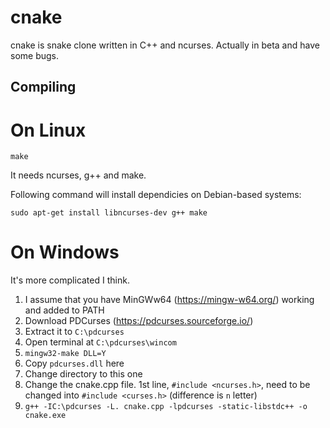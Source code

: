 # cnake

cnake is snake clone written in C++ and ncurses. Actually in beta and have some bugs.

## Compiling

# On Linux

`make`

It needs ncurses, g++ and make.

Following command will install dependicies on Debian-based systems:

`sudo apt-get install libncurses-dev g++ make`

# On Windows

It's more complicated I think.

1. I assume that you have MinGWw64 (https://mingw-w64.org/) working and added to PATH
2. Download PDCurses (https://pdcurses.sourceforge.io/)
3. Extract it to `C:\pdcurses`
4. Open terminal at `C:\pdcurses\wincom`
5. `mingw32-make DLL=Y`
6. Copy `pdcurses.dll` here
7. Change directory to this one
8. Change the cnake.cpp file. 1st line, `#include <ncurses.h>`, need to be changed into `#include <curses.h>` (difference is `n` letter)
9. `g++ -IC:\pdcurses -L. cnake.cpp -lpdcurses -static-libstdc++ -o cnake.exe`